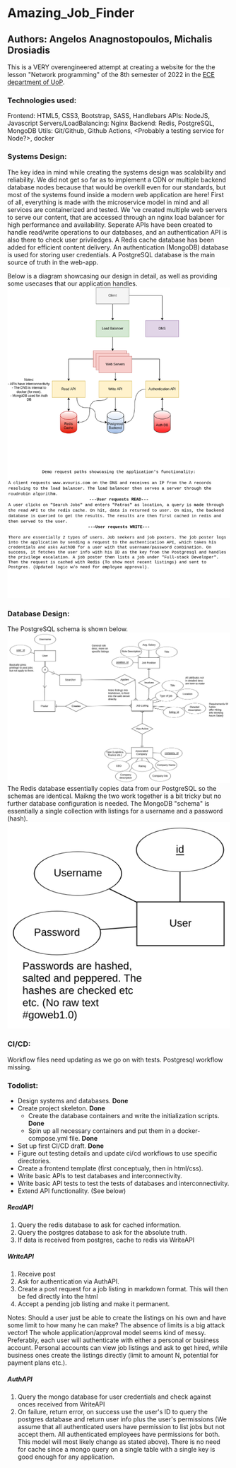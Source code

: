 # Amazing_Job_Finder
## Authors: Angelos Anagnostopoulos, Michalis Drosiadis

This is a VERY overengineered attempt at creating a website for the the lesson "Network programming" of the 8th semester of 2022 in the [ECE department of UoP](http://www.ece.upatras.gr/index.php/en/).

### Technologies used:
Frontend: HTML5, CSS3, Bootstrap, SASS, Handlebars
APIs: NodeJS, Javascript
Servers/LoadBalancing: Nginx
Backend: Redis, PostgreSQL, MongoDB
Utils: Git/Github, Github Actions, <Probably a testing service for Node?>, docker

### Systems Design:
The key idea in mind while creating the systems design was scalability and reliability. We did not get so far as to implement a CDN or multiple backend database nodes because that would be overkill even for our standards, but most of the systems found inside a modern web application are here! 
First of all, everything is made with the microservice model in mind and all services are containerized and tested. 
We 've created multiple web servers to serve our content, that are accessed through an nginx load balancer for high performance and availability.
Seperate APIs have been created to handle read/write operations to our databases, and an authentication API is also there to check user priviledges.
A Redis cache database has been added for efficient content delivery.
An authentication (MongoDB) database is used for storing user credentials.
A PostgreSQL database is the main source of truth in the web-app.

Below is a diagram showcasing our design in detail, as well as providing some usecases that our application handles.
![Systems Design Diagram.](./Design/SystemsDesign/Systems.png "Systems Design Diagram.")

### Database Design:
The PostgreSQL schema is shown below.
![PostgreSQL Schema.](./Design/DatabaseDesign/PostgreSQL.png "PostgreSQL Schema.")
The Redis database essentially copies data from our PostgreSQL so the schemas are identical. Maikng the two work together is a bit tricky but no further database configuration is needed.
The MongoDB "schema" is essentially a single collection with listings for a username and a password (hash).
![MongoDB Schema.](./Design/DatabaseDesign/AuthDB.png "MongoDB Schema.")

### CI/CD:
Workflow files need updating as we go on with tests.
Postgresql workflow missing.

### Todolist:
- Design systems and databases. **Done**
- Create project skeleton. **Done**
    - Create the database containers and write the initialization scripts. **Done**
    - Spin up all necessary containers and put them in a docker-compose.yml file. **Done**
- Set up first CI/CD draft. **Done**
- Figure out testing details and update ci/cd workflows to use specific directories.
- Create a frontend template (first conceptualy, then in html/css).
- Write basic APIs to test databases and interconnectivity.
- Write basic API tests to test the tests of databases and interconnectivity.
- Extend API functionality. (See below)

##### ReadAPI
1) Query the redis database to ask for cached information.
2) Query the postgres database to ask for the absolute truth.
3) If data is received from postgres, cache to redis via WriteAPI

##### WriteAPI
1) Receive post 
2) Ask for authentication via AuthAPI.
3) Create a post request for a job listing in markdown format. This will then be fed directly into the html
4) Accept a pending job listing and make it permanent.

Notes: 
Should a user just be able to create the listings on his own and have some limit to how many he can make? The absence of limits is a big attack vector!
The whole application/approval model seems kind of messy. Preferably, each user will authenticate with either a personal or business account. Personal accounts can view job listings and ask to get hired, while business ones create the listings directly (limit to amount N, potential for payment plans etc.).

##### AuthAPI
1) Query the mongo database for user credentials and check against onces received from WriteAPI
2) On failure, return error, on success use the user's ID to query the postgres database and return user info plus the user's permissions (We assume that all authenticated users have permission to list jobs but not accept them. All authenticated employees have permissions for both. This model will most likely change as stated above). There is no need for cache since a mongo query on a single table with a single key is good enough for any application.
